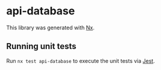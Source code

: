 # api-database

This library was generated with [Nx](https://nx.dev).


## Running unit tests

Run `nx test api-database` to execute the unit tests via [Jest](https://jestjs.io).


